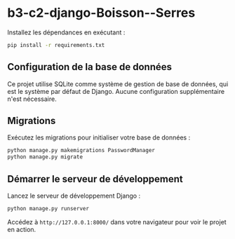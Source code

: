 # b3-c2-django-Boisson--Serres

Installez les dépendances en exécutant :

```bash
pip install -r requirements.txt
```

## Configuration de la base de données

Ce projet utilise SQLite comme système de gestion de base de données, qui est le système par défaut de Django. Aucune configuration supplémentaire n'est nécessaire.

## Migrations

Exécutez les migrations pour initialiser votre base de données :

```bash
python manage.py makemigrations PasswordManager
python manage.py migrate
```

## Démarrer le serveur de développement

Lancez le serveur de développement Django :

```bash
python manage.py runserver
```

Accédez à `http://127.0.0.1:8000/` dans votre navigateur pour voir le projet en action.
